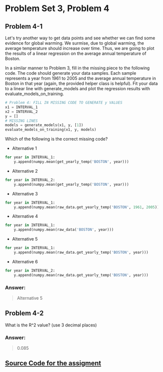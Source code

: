 # Problem Set 3, Problem 4
## Problem 4-1
Let's try another way to get data points and see whether we can find some evidence for global warming. We surmise, due to global warming, the average temperature should increase over time. Thus, we are going to plot the results of a linear regression on the average annual temperature of Boston.

In a similar manner to Problem 3, fill in the missing piece to the following code. The code should generate your data samples. Each sample represents a year from 1961 to 2005 and the average annual temperature in Boston in that year (again, the provided helper class is helpful). Fit your data to a linear line with generate_models and plot the regression results with evaluate_models_on_training.

```python
# Problem 4: FILL IN MISSING CODE TO GENERATE y VALUES
x1 = INTERVAL_1
x2 = INTERVAL_2
y = []
# MISSING LINES
models = generate_models(x1, y, [1])    
evaluate_models_on_training(x1, y, models)
```
Which of the following is the correct missing code?

- Alternative 1
```python
for year in INTERVAL_1:
    y.append(numpy.mean(get_yearly_temp('BOSTON', year)))
```

- Alternative 2
```python
for year in INTERVAL_2:
    y.append(numpy.mean(get_yearly_temp('BOSTON', year)))
```

- Alternative 3
```python
for year in INTERVAL_1:
    y.append(numpy.mean(raw_data.get_yearly_temp('BOSTON', 1961, 2005)))
```

- Alternative 4
```python
for year in INTERVAL_1:
    y.append(numpy.mean(raw_data('BOSTON', year)))
```

- Alternative 5
```python
for year in INTERVAL_1:
    y.append(numpy.mean(raw_data.get_yearly_temp('BOSTON', year)))
```

- Alternative 6
```python
for year in INTERVAL_2:
    y.append(numpy.mean(raw_data.get_yearly_temp('BOSTON', year)))
```

### Answer:
> Alternative 5

## Problem 4-2
What is the R^2 value? (use 3 decimal places)

### Answer:
> 0.085

## [Source Code for the assigment](problem4.py)